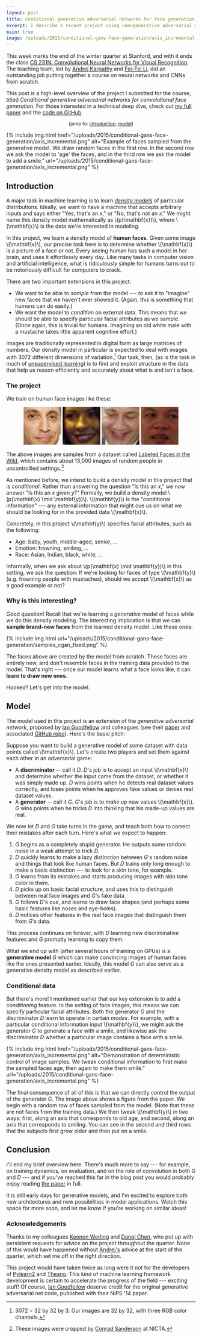 ```yaml
---
layout: post
title: Conditional generative adversarial networks for face generation
excerpt: I describe a recent project using <em>generative adversarial nets</em> to learn to draw human faces.
main: true
image: /uploads/2015/conditional-gans-face-generation/axis_incremental.png
---
```


This week marks the end of the winter quarter at Stanford, and with it ends the
class [CS 231N: Convolutional Neural Networks for Visual Recognition][1]. The
teaching team, led by [Andrej Karpathy][2] and [Fei-Fei Li][3], did an
outstanding job putting together a course on neural networks and CNNs from
scratch.

This post is a high-level overview of the project I submitted for the course,
titled *Conditional generative adversarial networks for convolutional face
generation*. For those interested in a technical deep dive, check out
[my full paper][4] and the [code on GitHub][5].

<p style="text-align:center;font-size:88%">(jump to: <a
href="#introduction">introduction</a>, <a href="#model">model</a>)</p>

{% include img.html href="/uploads/2015/conditional-gans-face-generation/axis_incremental.png" alt="Example of faces sampled from the generative model. We draw random faces in the first row. In the second row we ask the model to 'age' the faces, and in the third row we ask the model to add a smile." url="/uploads/2015/conditional-gans-face-generation/axis_incremental.png" %}

## Introduction

A major task in machine learning is to learn [*density models*][10] of
particular distributions. Ideally, we want to have a machine that accepts
arbitrary inputs and says either "Yes, that's an *x*," or "No, that's not an
*x*." We might name this density model mathematically as \\(p(\mathbf{x})\\),
where \\(\mathbf{x}\\) is the data we're interested in modeling.

In this project, we learn a density model of **human faces**. Given some image
\\(\mathbf{x}\\), our precise task here is to determine whether \\(\mathbf{x}\\)
is a picture of a face or not. Every seeing human has such a model in her brain,
and uses it effortlessly every day. Like many tasks in computer vision and
artificial intelligence, what is ridiculously simple for humans turns out to be
notoriously difficult for computers to crack.

There are two important extensions in this project:

- We want to be able to *sample* from the model --- to ask it to "imagine" new
  faces that we haven't ever showed it. (Again, this is something that humans
  can do easily.)
- We want the model to *condition* on external data. This means that we should
  be able to specify particular facial attributes as we sample. (Once again,
  this is trivial for humans. Imagining an old white male with a mustache takes
  little apparent cognitive effort.)

Images are traditionally represented in digital form as large matrices of
numbers. Our density model in particular is expected to deal with images with
3072 different dimensions of variation.[^2] Our task, then, (as is the task in
much of [unsupervised learning][11]) is to find and exploit structure in the
data that help us reason efficiently and accurately about what is and isn't a
face.

### The project

We train on human face images like these:

<p style="text-align:center">
<img style="width: 100px; display: inline;" src="/uploads/2015/conditional-gans-face-generation/lfwcrop/Akbar_Al_Baker_0001.jpg"/>
<img style="width: 100px; display: inline;" src="/uploads/2015/conditional-gans-face-generation/lfwcrop/Catherine_Zeta-Jones_0004.jpg"/>
<img style="width: 100px; display: inline;" src="/uploads/2015/conditional-gans-face-generation/lfwcrop/Igor_Ivanov_0005.jpg"/>
<img style="width: 100px; display: inline;" src="/uploads/2015/conditional-gans-face-generation/lfwcrop/Milo_Maestrecampo_0001.jpg"/>
</p>

The above images are samples from a dataset called
[Labeled Faces in the Wild][12], which contains about 13,000 images of random
people in uncontrollled settings.[^1]

As mentioned before, we intend to build a density model in this project that is
*conditional*. Rather than answering the question "Is this an *x*," we now
answer "Is this an *x* given *y*?" Formally, we build a density model
\\(p(\mathbf{x} \mid \mathbf{y})\\). \\(\mathbf{y}\\) is the "conditional
information" --- any external information that might cue us on what we should be
looking for in the provided data \\(\mathbf{x}\\).

Concretely, in this project \\(\mathbf{y}\\) specifies facial attributes, such
as the following:

- Age: baby, youth, middle-aged, senior, ...
- Emotion: frowning, smiling, ...
- Race: Asian, Indian, black, white, ...

Informally, when we ask about \\(p(\mathbf{x} \mid \mathbf{y})\\) in this
setting, we ask the question: If we're looking for faces of type
\\(\mathbf{y}\\) (e.g. frowning people with mustaches), should we accept
\\(\mathbf{x}\\) as a good example or not?

### Why is this interesting?

Good question! Recall that we're learning a *generative* model of faces while we
do this density modeling. The interesting implication is that we can **sample
brand-new faces** from the learned density model. Like these ones:

{% include img.html url="/uploads/2015/conditional-gans-face-generation/samples_cgan_fixed.png" %}

The faces above are created by the model from scratch. These faces are entirely
new, and don't resemble faces in the training data provided to the model. That's
right --- once our model learns what a face looks like, it can **learn to draw
new ones**.

Hooked? Let's get into the model.

## Model

The model used in this project is an extension of the *generative adversarial
network*, proposed by [Ian Goodfellow][14] and colleagues (see their [paper][15]
and associated [GitHub repo][16]). Here's the basic pitch:

Suppose you want to build a generative model of some dataset with data points
called \\(\mathbf{x}\\). Let's create two players and set them against each
other in an adversarial game:

- A **discriminator** -- call it *D*. *D*'s job is to accept an input
  \\(\mathbf{x}\\) and determine whether the input came from the dataset, or
  whether it was simply made up. *D* wins points when he detects real
  dataset values correctly, and loses points when he approves fake values or
  denies real dataset values.
- A **generator** -- call it *G*. *G*'s job is to *make up* new values
  \\(\mathbf{x}\\). *G* wins points when he tricks *D* into thinking that his
  made-up values are real.

We now let *D* and *G* take turns in the game, and teach both how to correct
their mistakes after each turn. Here's what we expect to happen:

1. *G* begins as a completely stupid generator. He outputs some random noise in
   a weak attempt to trick *D*.
2. *D* quickly learns to make a lazy distinction between *G*'s random noise and
   things that look like human faces. But *D* trains only long enough to make a
   basic distinction --- to look for a skin tone, for example.
3. *G* learns from its mistakes and starts producing images with skin tone color
   in them.
4. *D* picks up on basic facial structure, and uses this to distinguish between
   real face images and *G*'s fake data.
5. *G* follows *D*'s cue, and learns to draw face shapes (and perhaps some basic
   features like noses and eye-holes).
6. *D* notices other features in the real face images that distinguish them from
   *G*'s data.

This process continues on forever, with *D* learning new discriminative features
and *G* promptly learning to copy them.

What we end up with (after several hours of training on GPUs) is a **generative
model** *G* which can make convincing images of human faces like the ones
presented earlier. Ideally, this model *G* can also serve as a generative
density model as described earlier.

### Conditional data

But there's more! I mentioned earlier that our key extension is to add a
*conditioning* feature. In the setting of face images, this means we can specify
particular facial attributes. Both the generator *G* and the discriminator *D*
learn to operate in certain *modes*. For example, with a particular conditional
information input \\(\mathbf{y}\\), we might ask the generator *G* to generate a
face with a smile, and likewise ask the discriminator *D* whether a particular
image contains a face with a smile.

{% include img.html href="/uploads/2015/conditional-gans-face-generation/axis_incremental.png" alt="Demonstration of deterministic control of image samples. We tweak conditional information to first make the sampled faces age, then again to make them smile." url="/uploads/2015/conditional-gans-face-generation/axis_incremental.png" %}

The final consequence of all of this is that we can directly control the output
of the generator *G*. The image above shows a figure from the paper. We begin
with a random row of faces sampled from the model. (Note that these are not
faces from the training data.) We then tweak \\(\mathbf{y}\\) in two ways:
first, along an axis that corresponds to old age, and second, along an axis that
corresponds to smiling. You can see in the second and third rows that the
subjects first grow older and then put on a smile.

## Conclusion

I'll end my brief overview here. There's much more to say --- for example, on
training dynamics, on evaluation, and on the role of convolution in both *G* and
*D* --- and if you've reached this far in the blog post you would probably enjoy
reading [the paper][4] in full.

It is still early days for generative models, and I'm excited to explore both
new architectures and new possibilities in model applications. Watch this space
for more soon, and let me know if you're working on similar ideas!

### Acknowledgements

Thanks to my colleagues [Keenon Werling][6] and [Danqi Chen][7], who put up with
persistent requests for advice on the project throughout the quarter. None of
this would have happened without [Andrej's][2] advice at the start of the
quarter, which set me off in the right direction.

This project would have taken twice as long were it not for the developers of
[Pylearn2][8] and [Theano][9]. This kind of machine learning framework
development is certain to accelerate the progress of the field --- exciting
stuff! Of course, [Ian Goodfellow][14] deserve credit for the original
generative adversarial net code, published with their NIPS '14 paper.

<script type="text/javascript" src="http://cdn.mathjax.org/mathjax/latest/MathJax.js?config=TeX-AMS-MML_HTMLorMML"></script>
<script type="text/javascript">
MathJax.Hub.Config({TeX: { equationNumbers: { autoNumber: "AMS" } } });
</script>

[^1]: These images were cropped by [Conrad Sanderson][13] at NICTA.
[^2]: 3072 = 32 by 32 by 3. Our images are 32 by 32, with three RGB color channels.

[1]: http://cs231n.stanford.edu/index.html
[2]: http://cs.stanford.edu/people/karpathy/
[3]: http://vision.stanford.edu/feifeili/
[4]: /uploads/2015/conditional-gans-face-generation/paper.pdf
[5]: https://github.com/hans/adversarial
[6]: http://keenon.github.io
[7]: http://cs.stanford.edu/~danqi
[8]: http://deeplearning.net/software/pylearn2/
[9]: http://deeplearning.net/software/theano/
[10]: http://en.wikipedia.org/wiki/Probability_density_function
[11]: http://en.wikipedia.org/wiki/Unsupervised_learning
[12]: http://vis-www.cs.umass.edu/lfw/
[13]: http://conradsanderson.id.au/lfwcrop/
[14]: http://www-etud.iro.umontreal.ca/~goodfeli/
[15]: http://papers.nips.cc/paper/5423-generative-adversarial-nets
[16]: https://github.com/goodfeli/adversarial
